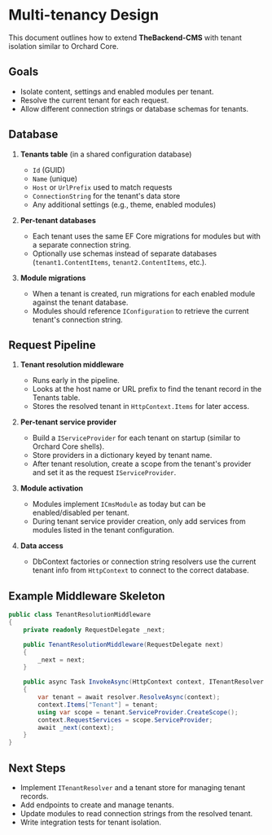 # Multi-tenancy Design

This document outlines how to extend **TheBackend-CMS** with tenant isolation similar to Orchard Core.

## Goals
- Isolate content, settings and enabled modules per tenant.
- Resolve the current tenant for each request.
- Allow different connection strings or database schemas for tenants.

## Database
1. **Tenants table** (in a shared configuration database)
   - `Id` (GUID)
   - `Name` (unique)
   - `Host` or `UrlPrefix` used to match requests
   - `ConnectionString` for the tenant's data store
   - Any additional settings (e.g., theme, enabled modules)

2. **Per-tenant databases**
   - Each tenant uses the same EF Core migrations for modules but with a separate connection string.
   - Optionally use schemas instead of separate databases (`tenant1.ContentItems`, `tenant2.ContentItems`, etc.).

3. **Module migrations**
   - When a tenant is created, run migrations for each enabled module against the tenant database.
   - Modules should reference `IConfiguration` to retrieve the current tenant's connection string.

## Request Pipeline
1. **Tenant resolution middleware**
   - Runs early in the pipeline.
   - Looks at the host name or URL prefix to find the tenant record in the Tenants table.
   - Stores the resolved tenant in `HttpContext.Items` for later access.

2. **Per-tenant service provider**
   - Build a `IServiceProvider` for each tenant on startup (similar to Orchard Core shells).
   - Store providers in a dictionary keyed by tenant name.
   - After tenant resolution, create a scope from the tenant's provider and set it as the request `IServiceProvider`.

3. **Module activation**
   - Modules implement `ICmsModule` as today but can be enabled/disabled per tenant.
   - During tenant service provider creation, only add services from modules listed in the tenant configuration.

4. **Data access**
   - DbContext factories or connection string resolvers use the current tenant info from `HttpContext` to connect to the correct database.

## Example Middleware Skeleton
```csharp
public class TenantResolutionMiddleware
{
    private readonly RequestDelegate _next;

    public TenantResolutionMiddleware(RequestDelegate next)
    {
        _next = next;
    }

    public async Task InvokeAsync(HttpContext context, ITenantResolver resolver)
    {
        var tenant = await resolver.ResolveAsync(context);
        context.Items["Tenant"] = tenant;
        using var scope = tenant.ServiceProvider.CreateScope();
        context.RequestServices = scope.ServiceProvider;
        await _next(context);
    }
}
```

## Next Steps
- Implement `ITenantResolver` and a tenant store for managing tenant records.
- Add endpoints to create and manage tenants.
- Update modules to read connection strings from the resolved tenant.
- Write integration tests for tenant isolation.
